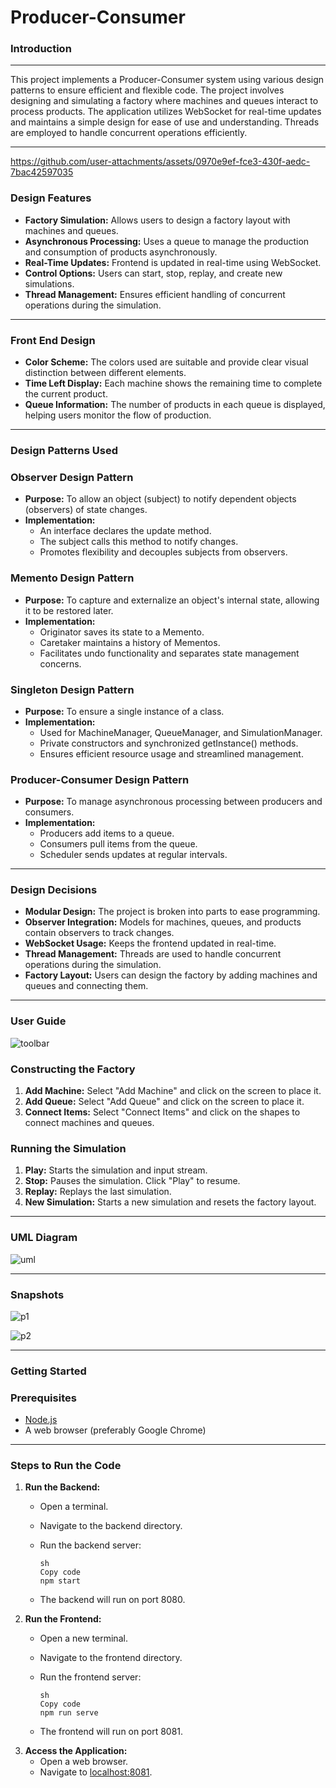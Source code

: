 # Producer-Consumer

### Introduction

---

This project implements a Producer-Consumer system using various design patterns to ensure efficient and flexible code. The project involves designing and simulating a factory where machines and queues interact to process products. The application utilizes WebSocket for real-time updates and maintains a simple design for ease of use and understanding. Threads are employed to handle concurrent operations efficiently.

---
https://github.com/user-attachments/assets/0970e9ef-fce3-430f-aedc-7bac42597035


### Design Features

- **Factory Simulation:** Allows users to design a factory layout with machines and queues.
- **Asynchronous Processing:** Uses a queue to manage the production and consumption of products asynchronously.
- **Real-Time Updates:** Frontend is updated in real-time using WebSocket.
- **Control Options:** Users can start, stop, replay, and create new simulations.
- **Thread Management:** Ensures efficient handling of concurrent operations during the simulation.

---

### Front End Design

- **Color Scheme:** The colors used are suitable and provide clear visual distinction between different elements.
- **Time Left Display:** Each machine shows the remaining time to complete the current product.
- **Queue Information:** The number of products in each queue is displayed, helping users monitor the flow of production.

---

### Design Patterns Used

### Observer Design Pattern

- **Purpose:** To allow an object (subject) to notify dependent objects (observers) of state changes.
- **Implementation:**
    - An interface declares the update method.
    - The subject calls this method to notify changes.
    - Promotes flexibility and decouples subjects from observers.

### Memento Design Pattern

- **Purpose:** To capture and externalize an object's internal state, allowing it to be restored later.
- **Implementation:**
    - Originator saves its state to a Memento.
    - Caretaker maintains a history of Mementos.
    - Facilitates undo functionality and separates state management concerns.

### Singleton Design Pattern

- **Purpose:** To ensure a single instance of a class.
- **Implementation:**
    - Used for MachineManager, QueueManager, and SimulationManager.
    - Private constructors and synchronized getInstance() methods.
    - Ensures efficient resource usage and streamlined management.

### Producer-Consumer Design Pattern

- **Purpose:** To manage asynchronous processing between producers and consumers.
- **Implementation:**
    - Producers add items to a queue.
    - Consumers pull items from the queue.
    - Scheduler sends updates at regular intervals.

---

### Design Decisions

- **Modular Design:** The project is broken into parts to ease programming.
- **Observer Integration:** Models for machines, queues, and products contain observers to track changes.
- **WebSocket Usage:** Keeps the frontend updated in real-time.
- **Thread Management:** Threads are used to handle concurrent operations during the simulation.
- **Factory Layout:** Users can design the factory by adding machines and queues and connecting them.

---

### User Guide

![toolbar](https://github.com/user-attachments/assets/02c875b6-76d7-403e-a288-bcc281ec70a4)

### Constructing the Factory

1. **Add Machine:** Select "Add Machine" and click on the screen to place it.
2. **Add Queue:** Select "Add Queue" and click on the screen to place it.
3. **Connect Items:** Select "Connect Items" and click on the shapes to connect machines and queues.

### Running the Simulation

1. **Play:** Starts the simulation and input stream.
2. **Stop:** Pauses the simulation. Click "Play" to resume.
3. **Replay:** Replays the last simulation.
4. **New Simulation:** Starts a new simulation and resets the factory layout.

---

### UML Diagram
![uml](https://github.com/user-attachments/assets/28fc9095-dc64-4486-bcf4-5934b93c50d9)

---

### Snapshots

![p1](https://github.com/user-attachments/assets/3829f4e1-96b3-4318-a861-1d0c867bea07)

![p2](https://github.com/user-attachments/assets/e10740af-5175-49a8-8f0e-da455eb0805b)

---

### Getting Started

### Prerequisites

- [Node.js](https://nodejs.org/)
- A web browser (preferably Google Chrome)

---

### Steps to Run the Code

1. **Run the Backend:**
    - Open a terminal.
    - Navigate to the backend directory.
    - Run the backend server:
        
        ```
        sh
        Copy code
        npm start
        ```
        
    - The backend will run on port 8080.
2. **Run the Frontend:**
    - Open a new terminal.
    - Navigate to the frontend directory.
    - Run the frontend server:
        
        ```
        sh
        Copy code
        npm run serve
        ```
        
    - The frontend will run on port 8081.
3. **Access the Application:**
    - Open a web browser.
    - Navigate to [localhost:8081](http://localhost:8081/).
